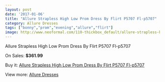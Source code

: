 ```yaml
---
layout: post
date: '2017-01-06'
title: "Allure Strapless High Low Prom Dress By Flirt P5707 Fl-p5707"
category: Allure Dresses
tags: ["bonny","prom","evening","allure","flirt"]
image: http://www.neoformal.com/110-thickbox_default/allure-strapless-high-low-prom-dress-by-flirt-p5707-fl-p5707.jpg
---
```

Allure Strapless High Low Prom Dress By Flirt P5707 Fl-p5707

On Sales: **$361.99**
<a href="https://www.neoformal.com/en/allure-dresses/39-allure-strapless-high-low-prom-dress-by-flirt-p5707-fl-p5707.html"><amp-img layout="responsive" width="600" height="600" src="//www.neoformal.com/110-thickbox_default/allure-strapless-high-low-prom-dress-by-flirt-p5707-fl-p5707.jpg" alt="Allure Strapless High Low Prom Dress By Flirt P5707 Fl-p5707 0" /></a>
<a href="https://www.neoformal.com/en/allure-dresses/39-allure-strapless-high-low-prom-dress-by-flirt-p5707-fl-p5707.html"><amp-img layout="responsive" width="600" height="600" src="//www.neoformal.com/111-thickbox_default/allure-strapless-high-low-prom-dress-by-flirt-p5707-fl-p5707.jpg" alt="Allure Strapless High Low Prom Dress By Flirt P5707 Fl-p5707 1" /></a>
<a href="https://www.neoformal.com/en/allure-dresses/39-allure-strapless-high-low-prom-dress-by-flirt-p5707-fl-p5707.html"><amp-img layout="responsive" width="600" height="600" src="//www.neoformal.com/112-thickbox_default/allure-strapless-high-low-prom-dress-by-flirt-p5707-fl-p5707.jpg" alt="Allure Strapless High Low Prom Dress By Flirt P5707 Fl-p5707 2" /></a>
<a href="https://www.neoformal.com/en/allure-dresses/39-allure-strapless-high-low-prom-dress-by-flirt-p5707-fl-p5707.html"><amp-img layout="responsive" width="600" height="600" src="//www.neoformal.com/113-thickbox_default/allure-strapless-high-low-prom-dress-by-flirt-p5707-fl-p5707.jpg" alt="Allure Strapless High Low Prom Dress By Flirt P5707 Fl-p5707 3" /></a>

Buy it: [Allure Strapless High Low Prom Dress By Flirt P5707 Fl-p5707](https://www.neoformal.com/en/allure-dresses/39-allure-strapless-high-low-prom-dress-by-flirt-p5707-fl-p5707.html "Allure Strapless High Low Prom Dress By Flirt P5707 Fl-p5707")

View more: [Allure Dresses](https://www.neoformal.com/en/2-allure-dresses "Allure Dresses")